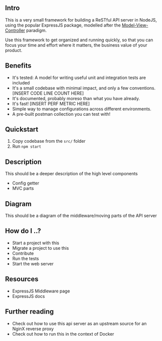 ## Intro

This is a very small framework for building a ReSTful API server in NodeJS, using the popular ExpressJS package, modelled after the [Model-View-Controller](https://en.wikipedia.org/wiki/Model–view–controller) paradigm.

Use this framework to get organized and running quickly, so that you can focus your time and effort where it matters, the business value of your product.

## Benefits

- It's tested: A model for writing useful unit and integration tests are included
- It's a small codebase with minimal impact, and only a few conventions. [INSERT CODE LINE COUNT HERE]
- It's documented, probably moreso than what you have already.
- It's fast! [INSERT PERF METRIC HERE]
- Simple way to manage configurations across different environments.
- A pre-built postman collection you can test with!

## Quickstart

1. Copy codebase from the `src/` folder
2. Run `npm start`

## Description

This should be a deeper description of the high level components
- Config getter
- MVC parts

## Diagram

This should be a diagram of the middleware/moving parts of the API server

## How do I ..?

- Start a project with this
- Migrate a project to use this
- Contribute
- Run the tests
- Start the web server

## Resources

- ExpressJS Middleware page
- ExpressJS docs

## Further reading

- Check out how to use this api server as an upstream source for an NginX reverse proxy
- Check out how to run this in the context of Docker